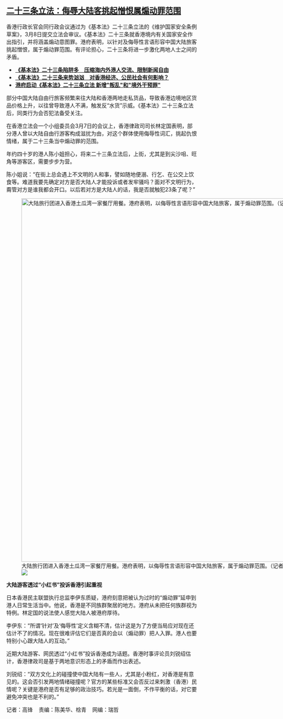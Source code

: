<!--1709827140000-->
[二十三条立法：侮辱大陆客挑起憎恨属煽动罪范围](https://www.rfa.org/mandarin/yataibaodao/gangtai/gf-03072024075852.html)
------

<p>香港行政长官会同行政会议通过为《基本法》二十三条立法的《维护国家安全条例草案》，3月8日提交立法会审议。《基本法》二十三条就香港境内有关国家安全作出指引，并将涵盖煽动意图罪。港府表明，以针对及侮辱性言语形容中国大陆旅客挑起憎恨，属于煽动罪范围。有评论担心，二十三条将进一步激化两地人士之间的矛盾。</p><ul><li><a href="https://www.rfa.org/mandarin/yataibaodao/gangtai/ec-01312024080443.html" rel="noopener" target="_blank"><strong>《基本法》二十三条陷阱多　压缩海内外港人交流、限制新闻自由</strong></a></li><li><strong><a href="https://www.rfa.org/mandarin/yataibaodao/gangtai/al-01302024121503.html" rel="noopener" target="_blank">《基本法》二十三条来势汹汹　对香港经济、公民社会有何影响？</a></strong></li><li><strong><a href="https://www.rfa.org/mandarin/Xinwen/cmh1-01302024001420.html" rel="noopener" target="_blank">港府启动《基本法》二十三条立法 新增"叛乱"和"境外干预罪"</a></strong></li></ul><p>部分中国大陆自由行旅客频繁来往大陆和香港两地走私货品，导致香港边境地区货品价格上升，以往曾导致港人不满，触发反“水货”示威。《基本法》二十三条立法后，同类行为会否犯法备受关注。</p><p>在香港立法会一个小组委员会3月7日的会议上，香港律政司司长林定国表明，部分港人曾以大陆自由行游客构成滋扰为由，对这个群体使用侮辱性词汇，挑起仇恨情绪，属于二十三条当中煽动罪的范围。</p><p>年约四十岁的港人陈小姐担心，将来二十三条立法后，上街，尤其是到尖沙咀、旺角等游客区，需要步步为营。</p><p>陈小姐说：“在街上总会遇上不文明的人和事，譬如随地便溺、行乞、在公交上饮食等。难道我要先确定对方是否大陆人才能投诉或者发牢骚吗？面对不文明行为，甭管对方是谁我都会开口。以后若对方是大陆人的话，我是否就触犯23条了呢？”</p><p><figure class="image-richtext image-inline captioned" style="width:1280px;"><img alt="大陆旅行团进入香港土瓜湾一家餐厅用餐。港府表明，以侮辱性言语形容中国大陆旅客，属于煽动罪范围。（记者 高锋摄）" height="960" src="https://www.rfa.org/mandarin/yataibaodao/gangtai/gf-03072024075852.html/m0307gf.jpg/@@images/147b8d53-16c4-45b5-814d-4419995477c0.jpeg" title="M0307GF.jpg" width="1280"/><figcaption class="image-caption">大陆旅行团进入香港土瓜湾一家餐厅用餐。港府表明，以侮辱性言语形容中国大陆旅客，属于煽动罪范围。（记者 高锋摄）</figcaption><small></small><div id="zoomattribute"><a data-caption="大陆旅行团进入香港土瓜湾一家餐厅用餐。港府表明，以侮辱性言语形容中国大陆旅客，属于煽动罪范围。（记者 高锋摄）" data-fancybox="" href="https://www.rfa.org/mandarin/yataibaodao/gangtai/gf-03072024075852.html/m0307gf.jpg" id="single_image" title="大陆旅行团进入香港土瓜湾一家餐厅用餐。港府表明，以侮辱性言语形容中国大陆旅客，属于煽动罪范围。（记者 高锋摄）"><img src="/++plone++rfa-resources/img/icon-zoom.png"/></a></div></figure></p><p><strong>大陆游客透过“小红书”投诉香港引起重视</strong></p><p>日本香港民主联盟执行总监李伊东质疑，港府刻意把被认为过时的“煽动罪”延申到港人日常生活当中。他说，香港是不同族群聚居的地方。港府从未把任何族群视为特例。林定国的说法使人感觉大陆人被港府厚待。</p><p>李伊东：“所谓‘针对’及‘侮辱性’定义含糊不清，估计这是为了方便当局应对现在还估计不了的情况。现在很难评估它们是否真的会以（煽动罪）把人入罪。港人也要特别小心跟大陆人的互动。”</p><p>近期大陆游客、网民透过“小红书”投诉香港成为话题。香港时事评论员刘锐绍估计，香港律政司是基于两地意识形态上的矛盾而作出表述。</p><p>刘锐绍：“双方文化上的碰撞使中国大陆有一些人，尤其是小粉红，对香港是有意见的。这会否引发两地情绪碰撞呢？官方的某些标准又会否反过来刺激（香港）民情呢？关键是港府是否有足够的政治技巧。若光是一面倒，不作平衡的话，对它要避免冲突也是不利的。”</p><p>记者：高锋    责编：陈美华、梒青    网编：瑞哲</p>
